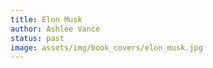 ```yaml
---
title: Elon Musk
author: Ashlee Vance
status: past
image: assets/img/book_covers/elon_musk.jpg
---
```

